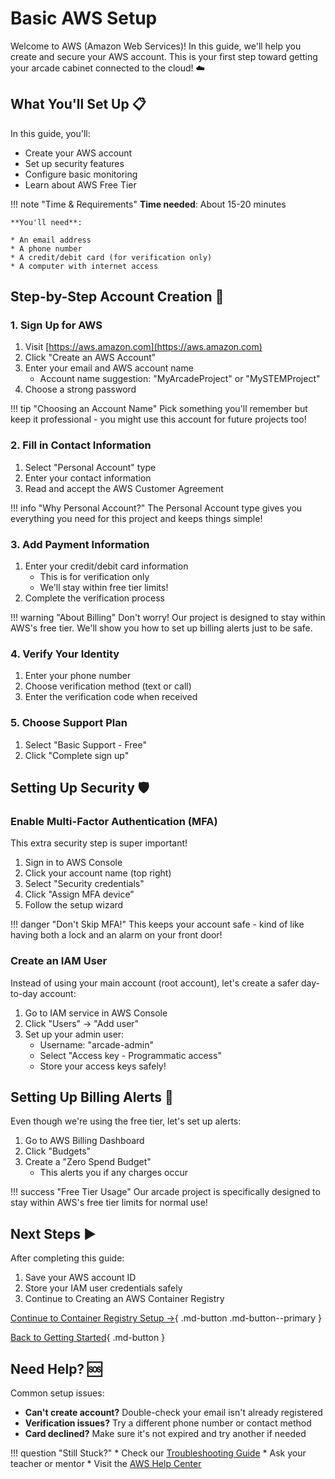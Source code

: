 # Basic AWS Setup

Welcome to AWS (Amazon Web Services)! In this guide, we'll help you create and secure your AWS account. This is your first step toward getting your arcade cabinet connected to the cloud! :cloud:

## What You'll Set Up :clipboard:

In this guide, you'll:

* Create your AWS account
* Set up security features
* Configure basic monitoring
* Learn about AWS Free Tier

!!! note "Time & Requirements"
    **Time needed**: About 15-20 minutes

    **You'll need**:
    
    * An email address
    * A phone number
    * A credit/debit card (for verification only)
    * A computer with internet access

## Step-by-Step Account Creation :footprints:

### 1. Sign Up for AWS

1. Visit [https://aws.amazon.com](https://aws.amazon.com)
2. Click "Create an AWS Account"
3. Enter your email and AWS account name
    * Account name suggestion: "MyArcadeProject" or "MySTEMProject"
4. Choose a strong password

!!! tip "Choosing an Account Name"
    Pick something you'll remember but keep it professional - you might use this account for future projects too!

### 2. Fill in Contact Information

1. Select "Personal Account" type
2. Enter your contact information
3. Read and accept the AWS Customer Agreement

!!! info "Why Personal Account?"
    The Personal Account type gives you everything you need for this project and keeps things simple!

### 3. Add Payment Information

1. Enter your credit/debit card information
    * This is for verification only
    * We'll stay within free tier limits!
2. Complete the verification process

!!! warning "About Billing"
    Don't worry! Our project is designed to stay within AWS's free tier. We'll show you how to set up billing alerts just to be safe.

### 4. Verify Your Identity

1. Enter your phone number
2. Choose verification method (text or call)
3. Enter the verification code when received

### 5. Choose Support Plan

1. Select "Basic Support - Free"
2. Click "Complete sign up"

## Setting Up Security :shield:

### Enable Multi-Factor Authentication (MFA)

This extra security step is super important!

1. Sign in to AWS Console
2. Click your account name (top right)
3. Select "Security credentials"
4. Click "Assign MFA device"
5. Follow the setup wizard

!!! danger "Don't Skip MFA!"
    This keeps your account safe - kind of like having both a lock and an alarm on your front door!

### Create an IAM User

Instead of using your main account (root account), let's create a safer day-to-day account:

1. Go to IAM service in AWS Console
2. Click "Users" → "Add user"
3. Set up your admin user:
    * Username: "arcade-admin"
    * Select "Access key - Programmatic access"
    * Store your access keys safely!

## Setting Up Billing Alerts :bell:

Even though we're using the free tier, let's set up alerts:

1. Go to AWS Billing Dashboard
2. Click "Budgets"
3. Create a "Zero Spend Budget"
    * This alerts you if any charges occur

!!! success "Free Tier Usage"
    Our arcade project is specifically designed to stay within AWS's free tier limits for normal use!

## Next Steps :arrow_forward:

After completing this guide:

1. Save your AWS account ID
2. Store your IAM user credentials safely
3. Continue to Creating an AWS Container Registry

[Continue to Container Registry Setup →](container-registry.md){ .md-button .md-button--primary }

[Back to Getting Started](../../getting-started/prerequisites.md){ .md-button }

## Need Help? :sos:

Common setup issues:

* **Can't create account?** Double-check your email isn't already registered
* **Verification issues?** Try a different phone number or contact method
* **Card declined?** Make sure it's not expired and try another if needed

!!! question "Still Stuck?"
    * Check our [Troubleshooting Guide](../../troubleshooting/common-issues.md)
    * Ask your teacher or mentor
    * Visit the [AWS Help Center](https://aws.amazon.com/premiumsupport/knowledge-center/)